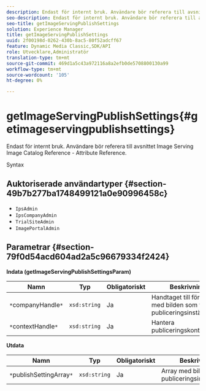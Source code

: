 ```yaml
---
description: Endast för internt bruk. Användare bör referera till avsnittet Image Serving Image Catalog Reference - Attribute Reference.
seo-description: Endast för internt bruk. Användare bör referera till avsnittet Image Serving Image Catalog Reference - Attribute Reference.
seo-title: getImageServingPublishSettings
solution: Experience Manager
title: getImageServingPublishSettings
uuid: 2f00198d-0262-430b-8ac5-80f52adcff67
feature: Dynamic Media Classic,SDK/API
role: Utvecklare,Administratör
translation-type: tm+mt
source-git-commit: 469d1a5c43a972116a8a2efb0de5708800130a99
workflow-type: tm+mt
source-wordcount: '105'
ht-degree: 0%

---
```



# getImageServingPublishSettings{#getimageservingpublishsettings}

Endast för internt bruk. Användare bör referera till avsnittet Image Serving Image Catalog Reference - Attribute Reference.

Syntax

## Auktoriserade användartyper {#section-49b7b277ba1748499121a0e90996458c}

* `IpsAdmin`
* `IpsCompanyAdmin`
* `TrialSiteAdmin`
* `ImagePortalAdmin`

## Parametrar {#section-79f0d54acd604ad2a5c96679334f2424}

**Indata (getImageServingPublishSettingsParam)**

| Namn | Typ | Obligatoriskt | Beskrivning |
|---|---|---|---|
| `*`companyHandle`*` | `xsd:string` | Ja | Handtaget till företaget med bilden som visar publiceringsinställningar. |
| `*`contextHandle`*` | `xsd:string` | Ja | Hantera publiceringskontexten. |

**Utdata**

| Namn | Typ | Obligatoriskt | Beskrivning |
|---|---|---|---|
| `*`publishSettingArray`*` | `xsd:string` | Ja | Array med bildserverns publiceringsinställningar. |

